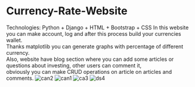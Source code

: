 # Currency-Rate-Website
Technologies: Python + Django + HTML + Bootstrap + CSS
In this website you can make account, log and after this process build your currencies wallet. 
</br>Thanks matplotlib you can generate graphs with percentage of different currency.
</br>Also, website have blog section where you can add some articles or questions about investing, other users can comment it,
</br>obviously you can make CRUD operations on article on articles and comments.
![can2](https://user-images.githubusercontent.com/79859600/119521599-97c79a80-bd7b-11eb-8303-8399c45d3d88.png)
![can1](https://user-images.githubusercontent.com/79859600/119521652-a31ac600-bd7b-11eb-9be3-5230b06c90d4.png)
![ca3](https://user-images.githubusercontent.com/79859600/119521667-a4e48980-bd7b-11eb-8478-34381b70a370.png)
![ds4](https://user-images.githubusercontent.com/79859600/119521668-a615b680-bd7b-11eb-90b9-8a8b0c1e3400.png)
